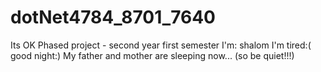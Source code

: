 # dotNet4784_8701_7640
Its OK
Phased project - second year first semester
I'm: shalom
I'm tired:( good night:)
My father and mother are sleeping now... (so be quiet!!!)

